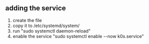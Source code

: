 
## adding the service

1. create the file
2. copy it to /etc/systemd/system/
3. run "sudo systemctl daemon-reload"
4. enable the service "sudo systemctl enable --now k0s.service"
